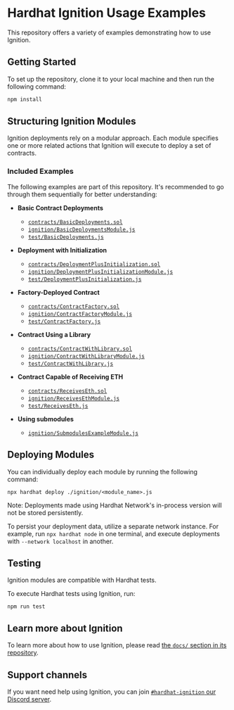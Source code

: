 # Hardhat Ignition Usage Examples

This repository offers a variety of examples demonstrating how to use Ignition.

## Getting Started

To set up the repository, clone it to your local machine and then run the following command:

```sh
npm install
```

## Structuring Ignition Modules

Ignition deployments rely on a modular approach. Each module specifies one or more related actions that Ignition will execute to deploy a set of contracts.

### Included Examples

The following examples are part of this repository. It's recommended to go through them sequentially for better understanding:

- **Basic Contract Deployments**

  - [`contracts/BasicDeployments.sol`](contracts/BasicDeployments.sol)
  - [`ignition/BasicDeploymentsModule.js`](ignition/BasicDeploymentsModule.js)
  - [`test/BasicDeployments.js`](test/BasicDeployments.js)

- **Deployment with Initialization**

  - [`contracts/DeploymentPlusInitialization.sol`](contracts/DeploymentPlusInitialization.sol)
  - [`ignition/DeploymentPlusInitializationModule.js`](ignition/DeploymentPlusInitializationModule.js)
  - [`test/DeploymentPlusInitialization.js`](test/DeploymentPlusInitialization.js)

- **Factory-Deployed Contract**

  - [`contracts/ContractFactory.sol`](contracts/ContractFactory.sol)
  - [`ignition/ContractFactoryModule.js`](ignition/ContractFactoryModule.js)
  - [`test/ContractFactory.js`](test/ContractFactory.js)

- **Contract Using a Library**

  - [`contracts/ContractWithLibrary.sol`](contracts/ContractWithLibrary.sol)
  - [`ignition/ContractWithLibraryModule.js`](ignition/ContractWithLibraryModule.js)
  - [`test/ContractWithLibrary.js`](test/ContractWithLibrary.js)

- **Contract Capable of Receiving ETH**

  - [`contracts/ReceivesEth.sol`](contracts/ReceivesEth.sol)
  - [`ignition/ReceivesEthModule.js`](ignition/ReceivesEthModule.js)
  - [`test/ReceivesEth.js`](test/ReceivesEth.js)

- **Using submodules**

  - [`ignition/SubmodulesExampleModule.js`](ignition/SubmodulesExampleModule.js)

## Deploying Modules

You can individually deploy each module by running the following command:

```shell
npx hardhat deploy ./ignition/<module_name>.js
```

Note: Deployments made using Hardhat Network's in-process version will not be stored persistently.

To persist your deployment data, utilize a separate network instance. For example, run `npx hardhat node` in one terminal, and execute deployments with `--network localhost` in another.

## Testing

Ignition modules are compatible with Hardhat tests.

To execute Hardhat tests using Ignition, run:

```shell
npm run test
```

## Learn more about Ignition

To learn more about how to use Ignition, please read [the `docs/` section in its repository](https://github.com/NomicFoundation/ignition/tree/main/docs).

## Support channels

If you want need help using Ignition, you can join [`#hardhat-ignition` our Discord server](https://hardhat.org/discord).
